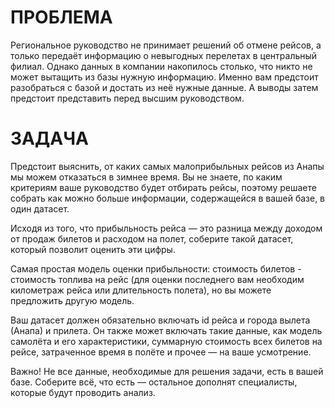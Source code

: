 # ПРОБЛЕМА

Региональное руководство не принимает решений об отмене рейсов, а только передаёт информацию о невыгодных перелетах в центральный филиал. 
Однако данных в компании накопилось столько, что никто не может вытащить из базы нужную информацию. 
Именно вам предстоит разобраться с базой и достать из неё нужные данные. А выводы затем предстоит представить перед высшим руководством.

# ЗАДАЧА

Предстоит выяснить, от каких самых малоприбыльных рейсов из Анапы мы можем отказаться в зимнее время. 
Вы не знаете, по каким критериям ваше руководство будет отбирать рейсы, поэтому решаете собрать как можно больше информации, 
содержащейся в вашей базе, в один датасет. 

Исходя из того, что прибыльность рейса — это разница между доходом от продаж билетов и расходом на полет, соберите такой датасет, 
который позволит оценить эти цифры. 

Самая простая модель оценки прибыльности: стоимость билетов - стоимость топлива на рейс (для оценки последнего вам необходим километраж рейса 
или длительность полета), но вы можете предложить другую модель.

Ваш датасет должен обязательно включать id рейса и города вылета (Анапа) и прилета. Он также  может включать такие данные, 
как модель самолёта и его характеристики, суммарную стоимость всех билетов на рейсе, затраченное время в полёте и прочее — на ваше усмотрение.

Важно! Не все данные, необходимые для решения задачи, есть в вашей базе. Соберите всё, что есть — остальное дополнят специалисты, 
которые будут проводить анализ.
